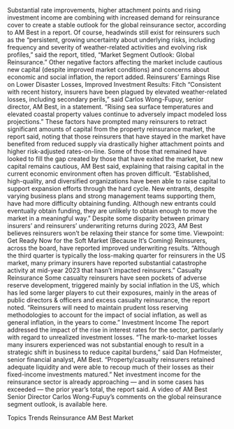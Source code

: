 Substantial rate improvements, higher attachment points and rising investment income are combining with increased demand for reinsurance cover to create a stable outlook for the global reinsurance sector, according to AM Best in a report.
Of course, headwinds still exist for reinsurers such as the “persistent, growing uncertainty about underlying risks, including frequency and severity of weather-related activities and evolving risk profiles,” said the report, titled, “Market Segment Outlook: Global Reinsurance.”
Other negative factors affecting the market include cautious new capital (despite improved market conditions) and concerns about economic and social inflation, the report added.
Reinsurers’ Earnings Rise on Lower Disaster Losses, Improved Investment Results: Fitch
“Consistent with recent history, insurers have been plagued by elevated weather-related losses, including secondary perils,” said Carlos Wong-Fupuy, senior director, AM Best, in a statement. “Rising sea surface temperatures and elevated coastal property values continue to adversely impact modeled loss projections.”
These factors have prompted many reinsurers to retract significant amounts of capital from the property reinsurance market, the report said, noting that those reinsurers that have stayed in the market have benefited from reduced supply via drastically higher attachment points and higher risk-adjusted rates-on-line.
Some of those that remained have looked to fill the gap created by those that have exited the market, but new capital remains cautious, AM Best said, explaining that raising capital in the current economic environment often has proven difficult.
“Established, high-quality, and diversified organizations have been able to raise capital to support expansion efforts through the hard cycle. New entrants, despite varying business plans and strong management teams supporting them, have had more difficulty obtaining funding. Although new entrants could eventually obtain funding, they are unlikely to obtain enough to move the market in a meaningful way.”
Despite some disparity between primary insurers’ and reinsurers’ underwriting returns during 2023, AM Best believes reinsurers won’t be relaxing their stance for some time.
Viewpoint: Get Ready Now for the Soft Market (Because It’s Coming)
Reinsurers, across the board, have reported improved underwriting results. “Although the third quarter is typically the loss-making quarter for reinsurers in the US market, many primary insurers have reported substantial catastrophe activity at mid-year 2023 that hasn’t impacted reinsurers.”
Casualty Reinsurance
Some casualty reinsurers have seen pockets of adverse reserve development, triggered mainly by social inflation in the US, which has led some larger players to cut their exposures, mainly in the areas of public directors & officers and excess casualty reinsurance, the report noted. “Reinsurers will need to maintain prudent loss reserving methodologies to account for the impact of social inflation, as well as general inflation, in the years to come.”
Investment Income
The report addressed the impact of the rise in interest rates for the sector, particularly with regard to unrealized investment losses. “The mark-to-market losses many insurers experienced was not substantial enough to result in a strategic shift in business to reduce capital burdens,” said Dan Hofmeister, senior financial analyst, AM Best. “Property/casualty reinsurers retained adequate liquidity and were able to recoup much of their losses as their fixed-income investments matured.”
Net investment income for the reinsurance sector is already approaching — and in some cases has exceeded — the prior year’s total, the report said.
A video of AM Best Senior Director Carlos Wong-Fupuy’s comments on the global reinsurance segment outlook, is available here.

Topics
Trends
Reinsurance
AM Best
Market
